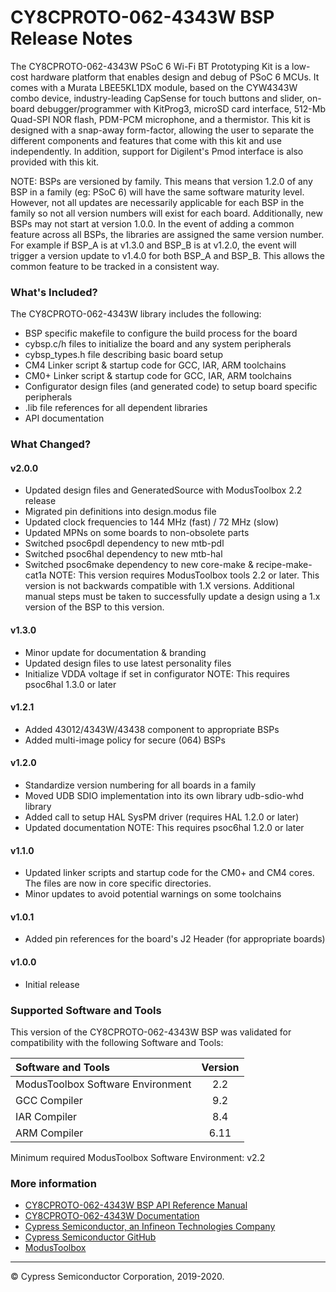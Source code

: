 # CY8CPROTO-062-4343W BSP Release Notes
The CY8CPROTO-062-4343W PSoC 6 Wi-Fi BT Prototyping Kit is a low-cost hardware platform that enables design and debug of PSoC 6 MCUs. It comes with a Murata LBEE5KL1DX module, based on the CYW4343W combo device, industry-leading CapSense for touch buttons and slider, on-board debugger/programmer with KitProg3, microSD card interface, 512-Mb Quad-SPI NOR flash, PDM-PCM microphone, and a thermistor. This kit is designed with a snap-away form-factor, allowing the user to separate the different components and features that come with this kit and use independently. In addition, support for Digilent's Pmod interface is also provided with this kit.

NOTE: BSPs are versioned by family. This means that version 1.2.0 of any BSP in a family (eg: PSoC 6) will have the same software maturity level. However, not all updates are necessarily applicable for each BSP in the family so not all version numbers will exist for each board. Additionally, new BSPs may not start at version 1.0.0. In the event of adding a common feature across all BSPs, the libraries are assigned the same version number. For example if BSP_A is at v1.3.0 and BSP_B is at v1.2.0, the event will trigger a version update to v1.4.0 for both BSP_A and BSP_B. This allows the common feature to be tracked in a consistent way.

### What's Included?
The CY8CPROTO-062-4343W library includes the following:
* BSP specific makefile to configure the build process for the board
* cybsp.c/h files to initialize the board and any system peripherals
* cybsp_types.h file describing basic board setup
* CM4 Linker script & startup code for GCC, IAR, ARM toolchains
* CM0+ Linker script & startup code for GCC, IAR, ARM toolchains
* Configurator design files (and generated code) to setup board specific peripherals
* .lib file references for all dependent libraries
* API documentation

### What Changed?
#### v2.0.0
* Updated design files and GeneratedSource with ModusToolbox 2.2 release
* Migrated pin definitions into design.modus file
* Updated clock frequencies to 144 MHz (fast) / 72 MHz (slow)
* Updated MPNs on some boards to non-obsolete parts
* Switched psoc6pdl dependency to new mtb-pdl
* Switched psoc6hal dependency to new mtb-hal
* Switched psoc6make dependency to new core-make & recipe-make-cat1a
NOTE: This version requires ModusToolbox tools 2.2 or later. This version is not backwards compatible with 1.X versions. Additional manual steps must be taken to successfully update a design using a 1.x version of the BSP to this version.
#### v1.3.0
* Minor update for documentation & branding
* Updated design files to use latest personality files
* Initialize VDDA voltage if set in configurator
NOTE: This requires psoc6hal 1.3.0 or later
#### v1.2.1
* Added 43012/4343W/43438 component to appropriate BSPs
* Added multi-image policy for secure (064) BSPs
#### v1.2.0
* Standardize version numbering for all boards in a family
* Moved UDB SDIO implementation into its own library udb-sdio-whd library
* Added call to setup HAL SysPM driver (requires HAL 1.2.0 or later)
* Updated documentation
NOTE: This requires psoc6hal 1.2.0 or later
#### v1.1.0
* Updated linker scripts and startup code for the CM0+ and CM4 cores. The files are now in core specific directories.
* Minor updates to avoid potential warnings on some toolchains
#### v1.0.1
* Added pin references for the board's J2 Header (for appropriate boards)
#### v1.0.0
* Initial release

### Supported Software and Tools
This version of the CY8CPROTO-062-4343W BSP was validated for compatibility with the following Software and Tools:

| Software and Tools                        | Version |
| :---                                      | :----:  |
| ModusToolbox Software Environment         | 2.2     |
| GCC Compiler                              | 9.2     |
| IAR Compiler                              | 8.4     |
| ARM Compiler                              | 6.11    |

Minimum required ModusToolbox Software Environment: v2.2

### More information
* [CY8CPROTO-062-4343W BSP API Reference Manual][api]
* [CY8CPROTO-062-4343W Documentation](http://www.cypress.com/CY8CPROTO-062-4343W)
* [Cypress Semiconductor, an Infineon Technologies Company](http://www.cypress.com)
* [Cypress Semiconductor GitHub](https://github.com/cypresssemiconductorco)
* [ModusToolbox](https://www.cypress.com/products/modustoolbox-software-environment)

[api]: modules.html

---
© Cypress Semiconductor Corporation, 2019-2020.